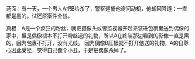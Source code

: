 汤面：有一天，一个男人A把B给杀了，警察逮捕他询问动机，他却回答道：一直都是黑的。试还原案件全貌。 

真相：A是一个疯狂的粉丝，就把摄像头或者监视器开起来装进包裹里送到偶像的家中，但是偶像根本不打开粉丝送的礼物，所以A在终端那边看到的影像一直是黑的，因为包裹不打开，没有光线。 因为偶像B压根就不打开他送的礼物，A的自尊心因此受挫，觉得自己像个小丑，于是把偶像杀掉了。